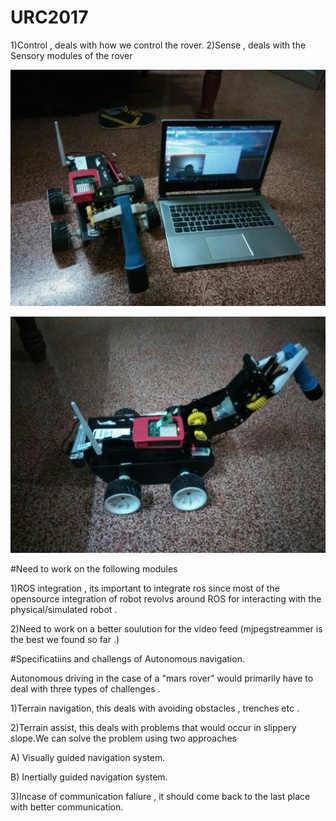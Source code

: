 # URC2017
1)Control , deals with how we control the rover.
2)Sense , deals with the Sensory modules of the rover

![](docs/front.jpg) 

![](docs/side.jpg) 

#Need to work on the following modules

1)ROS integration , its important to integrate ros since most of the opensource integration of robot  revolvs around ROS for interacting with the physical/simulated robot .

2)Need to work on a better soulution for the video feed (mjpegstreammer is the best we found so far .)

#Specificatiins and challengs of Autonomous navigation.

Autonomous driving in the case of a "mars rover" would primarily have to deal with three types of challenges .

1)Terrain navigation, this deals with avoiding obstacles , trenches etc .

2)Terrain assist, this deals with problems that would occur in slippery slope.We can solve the problem using two approaches 

A) Visually guided navigation system.

B) Inertially guided navigation system.

3)Incase of communication faliure , it should come back to the last place with better communication.
